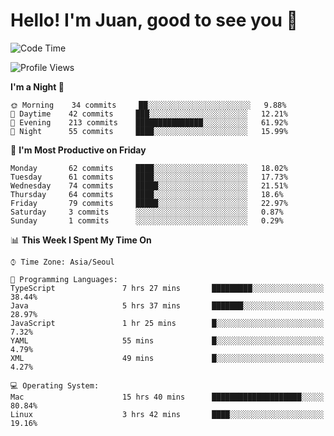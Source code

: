 # Hello! I'm Juan, good to see you 👋

<!--
**Y-k-Y/Y-k-Y** is a ✨ _special_ ✨ repository because its `README.md` (this file) appears on your GitHub profile.

Here are some ideas to get you started:

- 🔭 I’m currently working on ...
- 🌱 I’m currently learning ...
- 👯 I’m looking to collaborate on ...
- 🤔 I’m looking for help with ...
- 💬 Ask me about ...
- 📫 How to reach me: ...
- 😄 Pronouns: ...
- ⚡ Fun fact: ...
-->
<!--
![Profile views](https://gpvc.arturio.dev/Y-k-Y)

[![Omid Nikrah StackOverflow](https://github-readme-stackoverflow.vercel.app/?userID=9517076)](https://stackoverflow.com/users/9517076/i-have-10-fingers)
-->

<!--START_SECTION:waka-->
![Code Time](http://img.shields.io/badge/Code%20Time-311%20hrs%2049%20mins-blue)

![Profile Views](http://img.shields.io/badge/Profile%20Views-0-blue)

**I'm a Night 🦉** 

```text
🌞 Morning    34 commits     ██░░░░░░░░░░░░░░░░░░░░░░░   9.88% 
🌆 Daytime    42 commits     ███░░░░░░░░░░░░░░░░░░░░░░   12.21% 
🌃 Evening    213 commits    ███████████████░░░░░░░░░░   61.92% 
🌙 Night      55 commits     ████░░░░░░░░░░░░░░░░░░░░░   15.99%

```
📅 **I'm Most Productive on Friday** 

```text
Monday       62 commits     ████░░░░░░░░░░░░░░░░░░░░░   18.02% 
Tuesday      61 commits     ████░░░░░░░░░░░░░░░░░░░░░   17.73% 
Wednesday    74 commits     █████░░░░░░░░░░░░░░░░░░░░   21.51% 
Thursday     64 commits     ████░░░░░░░░░░░░░░░░░░░░░   18.6% 
Friday       79 commits     █████░░░░░░░░░░░░░░░░░░░░   22.97% 
Saturday     3 commits      ░░░░░░░░░░░░░░░░░░░░░░░░░   0.87% 
Sunday       1 commits      ░░░░░░░░░░░░░░░░░░░░░░░░░   0.29%

```


📊 **This Week I Spent My Time On** 

```text
⌚︎ Time Zone: Asia/Seoul

💬 Programming Languages: 
TypeScript               7 hrs 27 mins       █████████░░░░░░░░░░░░░░░░   38.44% 
Java                     5 hrs 37 mins       ███████░░░░░░░░░░░░░░░░░░   28.97% 
JavaScript               1 hr 25 mins        █░░░░░░░░░░░░░░░░░░░░░░░░   7.32% 
YAML                     55 mins             █░░░░░░░░░░░░░░░░░░░░░░░░   4.79% 
XML                      49 mins             █░░░░░░░░░░░░░░░░░░░░░░░░   4.27%

💻 Operating System: 
Mac                      15 hrs 40 mins      ████████████████████░░░░░   80.84% 
Linux                    3 hrs 42 mins       ████░░░░░░░░░░░░░░░░░░░░░   19.16%

```


<!--END_SECTION:waka-->
